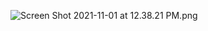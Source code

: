 ![Screen Shot 2021-11-01 at 12.38.21 PM.png](https://s3-us-west-2.amazonaws.com/secure.notion-static.com/ee72f75c-9ce8-4560-893a-e20fa69e95e1/Screen_Shot_2021-11-01_at_12.38.21_PM.png)
